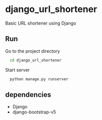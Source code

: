 # django_url_shortener
Basic URL shortener using Django

## Run

Go to the project directory
```bash
  cd django_url_shortener
```

Start server
```bash
  python manage.py runserver
```
## dependencies
- Django
- django-bootstrap-v5
